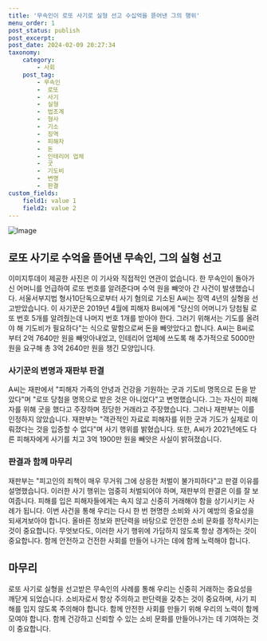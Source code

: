```yaml
---
title: '무속인이 로또 사기로 실형 선고 수십억을 뜯어낸 그의 행위'
menu_order: 1
post_status: publish
post_excerpt: 
post_date: 2024-02-09 20:27:34
taxonomy:
    category:
        - 사회
    post_tag:
        - 무속인
        -  로또
        -  사기
        -  실형
        -  법조계
        -  형사
        -  기소
        -  징역
        -  피해자
        -  돈
        -  인테리어 업체
        -  굿
        -  기도비
        -  변명
        -  판결
custom_fields:
    field1: value 1
    field2: value 2
---
```


![Image](https://imgnews.pstatic.net/image/082/2024/02/09/0001255090_001_20240209144401184.jpg?type=w647)

## 로또 사기로 수억을 뜯어낸 무속인, 그의 실형 선고
이미지투데이 제공한 사진은 이 기사와 직접적인 연관이 없습니다. 한 무속인이 돌아가신 어머니를 언급하여 로또 번호를 알려준다며 수억 원을 빼앗아 간 사건이 발생했습니다. 서울서부지법 형사10단독으로부터 사기 혐의로 기소된 A씨는 징역 4년의 실형을 선고받았습니다. 이 사기꾼은 2019년 4월에 피해자 B씨에게 "당신의 어머니가 당첨될 로또 번호 5개를 알려줬는데 나머지 번호 1개를 받아야 한다. 그러기 위해서는 기도를 올려야 해 기도비가 필요하다"는 식으로 말함으로써 돈을 빼앗았다고 합니다. A씨는 B씨로부터 2억 7640만 원을 빼앗아내었고, 인테리어 업체에 쓰도록 해 추가적으로 5000만 원을 요구해 총 3억 2640만 원을 챙긴 모양입니다.
### 사기꾼의 변명과 재판부 판결
A씨는 재판에서 "피해자 가족의 안녕과 건강을 기원하는 굿과 기도비 명목으로 돈을 받았다"며 "로또 당첨을 명목으로 받은 것은 아니었다"고 변명했습니다. 그는 자신이 피해자를 위해 굿을 했다고 주장하며 정당한 거래라고 주장했습니다. 그러나 재판부는 이를 인정하지 않았습니다. 재판부는 "객관적인 자료로 피해자를 위한 굿과 기도가 실제로 이뤄졌다는 것을 입증할 수 없다"며 사기 행위를 밝혔습니다. 또한, A씨가 2021년에도 다른 피해자에게 사기를 치고 3억 1900만 원을 빼앗은 사실이 밝혀졌습니다.
### 판결과 함께 마무리
재판부는 "피고인의 죄책이 매우 무거워 그에 상응한 처벌이 불가피하다"고 판결 이유를 설명했습니다. 이러한 사기 행위는 엄중히 처벌되어야 하며, 재판부의 판결은 이를 잘 보여줍니다. 피해를 입은 피해자들에게는 속지 않고 신중히 거래해야 함을 상기시키는 사례가 됩니다. 이번 사건을 통해 우리는 다시 한 번 현명한 소비와 사기 예방의 중요성을 되새겨보아야 합니다. 올바른 정보와 판단력을 바탕으로 안전한 소비 문화를 정착시키는 것이 중요합니다. 무엇보다도, 이러한 사기 행위에 가담하지 않도록 항상 경계하는 것이 중요합니다. 함께 안전하고 건전한 사회를 만들어 나가는 데에 함께 노력해야 합니다.
## 마무리
로또 사기로 실형을 선고받은 무속인의 사례를 통해 우리는 신중히 거래하는 중요성을 깨닫게 되었습니다. 소비자로서 항상 주의하고 판단력을 갖추는 것이 중요하며, 사기 피해를 입지 않도록 주의해야 합니다. 함께 안전한 사회를 만들기 위해 우리의 노력이 함께 모여야 합니다. 함께 건강하고 신뢰할 수 있는 소비 문화를 만들어나가는 데 기여하는 것이 중요합니다.
